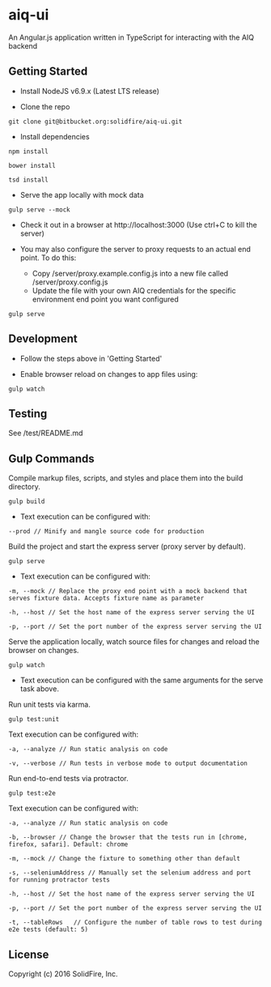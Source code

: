 # aiq-ui

An Angular.js application written in TypeScript for interacting with the AIQ backend

## Getting Started
 - Install NodeJS v6.9.x (Latest LTS release)

 - Clone the repo
 
`git clone git@bitbucket.org:solidfire/aiq-ui.git`
 
 - Install dependencies
 
`npm install`
 
`bower install`

`tsd install`

 - Serve the app locally with mock data
 
`gulp serve --mock`

 - Check it out in a browser at http://localhost:3000 (Use ctrl+C to kill the server)

 - You may also configure the server to proxy requests to an actual end point. To do this:
    - Copy <project-root>/server/proxy.example.config.js into a new file called <project-root>/server/proxy.config.js
    - Update the file with your own AIQ credentials for the specific environment end point you want configured

`gulp serve`
 
## Development

 - Follow the steps above in 'Getting Started'

 - Enable browser reload on changes to app files using:

`gulp watch`

## Testing

See <project-root>/test/README.md

## Gulp Commands

Compile markup files, scripts, and styles and place them into the build directory.

`gulp build`

 - Text execution can be configured with:

`--prod // Minify and mangle source code for production`

Build the project and start the express server (proxy server by default).

`gulp serve`

 - Text execution can be configured with:

`-m, --mock // Replace the proxy end point with a mock backend that serves fixture data. Accepts fixture name as parameter`

`-h, --host // Set the host name of the express server serving the UI`

`-p, --port // Set the port number of the express server serving the UI`

Serve the application locally, watch source files for changes and reload the browser on changes.

`gulp watch`

 - Text execution can be configured with the same arguments for the serve task above.

Run unit tests via karma.

`gulp test:unit`

 Text execution can be configured with:

`-a, --analyze // Run static analysis on code`

`-v, --verbose // Run tests in verbose mode to output documentation`

Run end-to-end tests via protractor.

`gulp test:e2e`

 Text execution can be configured with:

`-a, --analyze // Run static analysis on code`

`-b, --browser // Change the browser that the tests run in [chrome, firefox, safari]. Default: chrome`

`-m, --mock // Change the fixture to something other than default`

`-s, --seleniumAddress // Manually set the selenium address and port for running protractor tests`

`-h, --host // Set the host name of the express server serving the UI`

`-p, --port // Set the port number of the express server serving the UI`

`-t, --tableRows   // Configure the number of table rows to test during e2e tests (default: 5)`


## License

Copyright (c) 2016 SolidFire, Inc.
